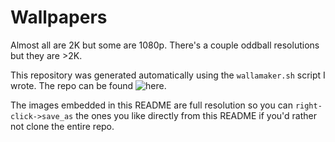 # Wallpapers

Almost all are 2K but some are 1080p. There's a couple oddball resolutions but they are >2K.

This repository was generated automatically using the `wallamaker.sh` script I wrote. The repo can be found ![here](https://github.com/avcourt/wallamaker).

The images embedded in this README are full resolution so you can `right-click->save_as` the ones you like directly from this README if you'd rather not clone the entire repo.
